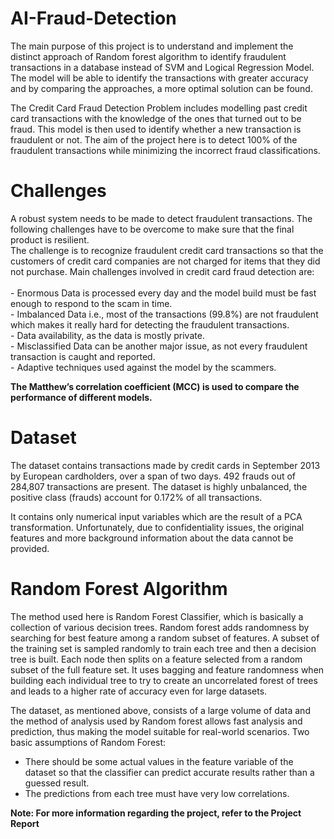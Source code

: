 # AI-Fraud-Detection

The main purpose of this project is to understand and implement the distinct approach of Random forest algorithm to identify fraudulent transactions in a database instead of SVM and Logical Regression Model. The model will be able to identify the transactions with greater accuracy and by comparing the approaches, a more optimal solution can be found. <br>

The Credit Card Fraud Detection Problem includes modelling past credit card transactions with the knowledge of the ones that turned out to be fraud. This model is then used to identify whether a new transaction is fraudulent or not. The aim of the project here is to detect 100% of the fraudulent transactions while minimizing the incorrect fraud classifications. <br>

# Challenges
A robust system needs to be made to detect fraudulent transactions. The following challenges have to be overcome to make sure that the final product is resilient.<br>
The challenge is to recognize fraudulent credit card transactions so that the customers of credit card companies are not charged for items that they did not purchase. Main challenges involved in credit card fraud detection are:<br> <br>
    - Enormous Data is processed every day and the model build must be fast enough to respond to the scam in time. <br>
    - Imbalanced Data i.e., most of the transactions (99.8%) are not fraudulent which makes it really hard for detecting the fraudulent transactions.<br>
    - Data availability, as the data is mostly private.<br>
    - Misclassified Data can be another major issue, as not every fraudulent transaction is caught and reported.<br>
    - Adaptive techniques used against the model by the scammers.<br>

<b> The Matthew’s correlation coefficient (MCC) is used to compare the performance of different models. </b>

# Dataset
The dataset contains transactions made by credit cards in September 2013 by European cardholders, over a span of two days. 492 frauds out of 284,807 transactions are present. The dataset is highly unbalanced, the positive class (frauds) account for 0.172% of all transactions.<br>
	
It contains only numerical input variables which are the result of a PCA transformation. Unfortunately, due to confidentiality issues, the original features and more background information about the data cannot be provided.<br>

# Random Forest Algorithm
The method used here is Random Forest Classifier, which is basically a collection of various decision trees. Random forest adds randomness by searching for best feature among a random subset of features. A subset of the training set is sampled randomly to train each tree and then a decision tree is built. Each node then splits on a feature selected from a random subset of the full feature set. It uses bagging and feature randomness when building each individual tree to try to create an uncorrelated forest of trees and leads to a higher rate of accuracy even for large datasets. <br>

The dataset, as mentioned above, consists of a large volume of data and the method of analysis used by Random forest allows fast analysis and prediction, thus making the model suitable for real-world scenarios. Two basic assumptions of Random Forest:<br>
- There should be some actual values in the feature variable of the dataset so that the classifier can predict accurate results rather than a guessed result.<br>
- The predictions from each tree must have very low correlations.<br>

<b>Note: For more information regarding the project, refer to the Project Report</b>
    


